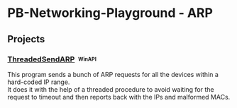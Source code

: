 # PB-Networking-Playground - ARP

## Projects

### [ThreadedSendARP](WinAPI-ThreadedSendARP/)&nbsp;&nbsp;<sub><sup>WinAPI</sup></sub>

This program sends a bunch of ARP requests for all the devices within a hard-coded IP range.<br>
It does it with the help of a threaded procedure to avoid waiting for the request to timeout and then reports back with the IPs and malformed MACs. 
